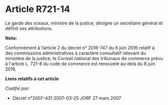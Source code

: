 # Article R721-14

Le garde des sceaux, ministre de la justice, désigne un secrétaire général et définit ses attributions.

**Nota:**

Conformément à l’article 2 du décret n° 2016-747 du 6 juin 2016 relatif à des commissions administratives à caractère
consultatif relevant du ministère de la justice, le Conseil national des tribunaux de commerce prévu à l'article L. 721-8 du
code de commerce est renouvelé au-delà du 8 juin 2016.

**Liens relatifs à cet article**

_Codifié par_:

  - Décret n°2007-431 2007-03-25 JORF 27 mars 2007
